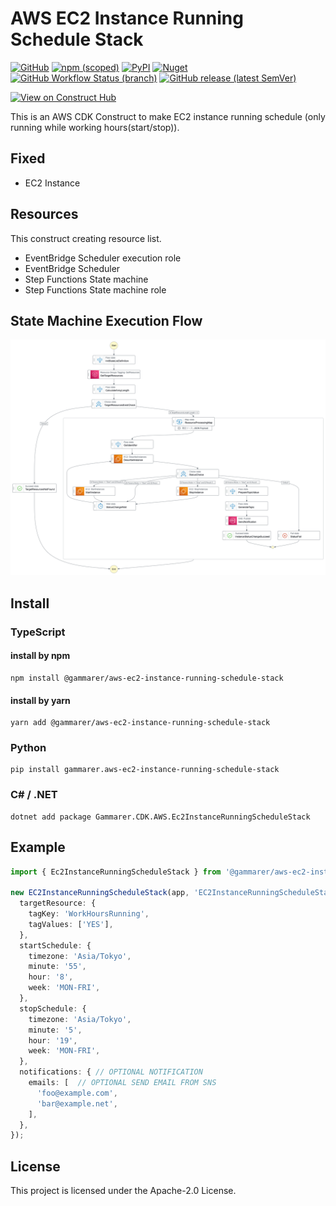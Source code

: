 # AWS EC2 Instance Running Schedule Stack

[![GitHub](https://img.shields.io/github/license/gammarers/aws-ec2-instance-running-schedule-stack?style=flat-square)](https://github.com/gammarers/aws-ec2-instance-running-schedule-stack/blob/main/LICENSE)
[![npm (scoped)](https://img.shields.io/npm/v/@gammarers/aws-ec2-instance-running-schedule-stack?style=flat-square)](https://www.npmjs.com/package/@gammarers/aws-ec2-instance-running-schedule-stack)
[![PyPI](https://img.shields.io/pypi/v/gammarers.aws-ec2-instance-running-schedule-stack?style=flat-square)](https://pypi.org/project/gammarers.aws-ec2-instance-running-schedule-stack/)
[![Nuget](https://img.shields.io/nuget/v/Gammarers.CDK.AWS.EC2InstanceRunningScheduleStack?style=flat-square)](https://www.nuget.org/packages/Gammarers.CDK.AWS.EC2InstanceRunningScheduleStack/)
[![GitHub Workflow Status (branch)](https://img.shields.io/github/actions/workflow/status/gammarers/aws-ec2-instance-running-schedule-stack/release.yml?branch=main&label=release&style=flat-square)](https://github.com/gammarers/aws-ec2-instance-running-schedule-stack/actions/workflows/release.yml)
[![GitHub release (latest SemVer)](https://img.shields.io/github/v/release/gammarers/aws-ec2-instance-running-schedule-stack?sort=semver&style=flat-square)](https://github.com/gammarers/aws-ec2-instance-running-schedule-stack/releases)

[![View on Construct Hub](https://constructs.dev/badge?package=@gammarers/aws-ec2-instance-running-schedule-stack)](https://constructs.dev/packages/@gammarers/aws-ec2-instance-running-schedule-stack)

This is an AWS CDK Construct to make EC2 instance running schedule (only running while working hours(start/stop)).

## Fixed

- EC2 Instance

## Resources

This construct creating resource list.

- EventBridge Scheduler execution role
- EventBridge Scheduler
- Step Functions State machine
- Step Functions State machine role

## State Machine Execution Flow

![](./images/state-machine.png)

## Install

### TypeScript

#### install by npm

```shell
npm install @gammarer/aws-ec2-instance-running-schedule-stack
```

#### install by yarn

```shell
yarn add @gammarer/aws-ec2-instance-running-schedule-stack
```

### Python

```shell
pip install gammarer.aws-ec2-instance-running-schedule-stack
```

### C# / .NET

```shell
dotnet add package Gammarer.CDK.AWS.Ec2InstanceRunningScheduleStack
```

## Example

```typescript
import { Ec2InstanceRunningScheduleStack } from '@gammarer/aws-ec2-instance-running-schedule-stack';

new EC2InstanceRunningScheduleStack(app, 'EC2InstanceRunningScheduleStack', {
  targetResource: {
    tagKey: 'WorkHoursRunning',
    tagValues: ['YES'],
  },
  startSchedule: {
    timezone: 'Asia/Tokyo',
    minute: '55',
    hour: '8',
    week: 'MON-FRI',
  },
  stopSchedule: {
    timezone: 'Asia/Tokyo',
    minute: '5',
    hour: '19',
    week: 'MON-FRI',
  },
  notifications: { // OPTIONAL NOTIFICATION
    emails: [  // OPTIONAL SEND EMAIL FROM SNS
      'foo@example.com',
      'bar@example.net',
    ],
  },
});

```

## License

This project is licensed under the Apache-2.0 License.



